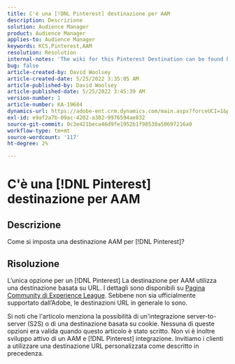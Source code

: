 ```yaml
---
title: C'è una [!DNL Pinterest] destinazione per AAM
description: Descrizione
solution: Audience Manager
product: Audience Manager
applies-to: Audience Manager
keywords: KCS,Pinterest,AAM
resolution: Resolution
internal-notes: 'The wiki for this Pinterest Destination can be found here: https://wiki.corp.adobe.com/display/MCPI/Pinterest+-+AAM+Destination+-+IN+DEVELOPMENT'
bug: false
article-created-by: David Woolsey
article-created-date: 5/25/2022 3:35:05 AM
article-published-by: David Woolsey
article-published-date: 5/25/2022 3:45:39 AM
version-number: 1
article-number: KA-19684
dynamics-url: https://adobe-ent.crm.dynamics.com/main.aspx?forceUCI=1&pagetype=entityrecord&etn=knowledgearticle&id=0a2b6ba9-dbdb-ec11-a7b6-0022480b01c5
exl-id: e9af2a7b-09ac-4202-a302-9976594ae832
source-git-commit: 0c3e421beca46d9fe1952b1f98538a50697216a0
workflow-type: tm+mt
source-wordcount: '117'
ht-degree: 2%

---
```


# C&#39;è una [!DNL Pinterest] destinazione per AAM

## Descrizione


Come si imposta una destinazione AAM per [!DNL Pinterest]?


## Risoluzione


L’unica opzione per un [!DNL Pinterest] La destinazione per AAM utilizza una destinazione basata su URL. I dettagli sono disponibili su [Pagina Community di Experience League](https://experienceleaguecommunities.adobe.com/t5/adobe-audience-manager-questions/pinterest-destination/td-p/434687). Sebbene non sia ufficialmente supportato dall’Adobe, le destinazioni URL in generale lo sono.

Si noti che l&#39;articolo menziona la possibilità di un&#39;integrazione server-to-server (S2S) o di una destinazione basata su cookie. Nessuna di queste opzioni era valida quando questo articolo è stato scritto. Non vi è inoltre sviluppo attivo di un AAM e [!DNL Pinterest] integrazione. Invitiamo i clienti a utilizzare una destinazione URL personalizzata come descritto in precedenza.
